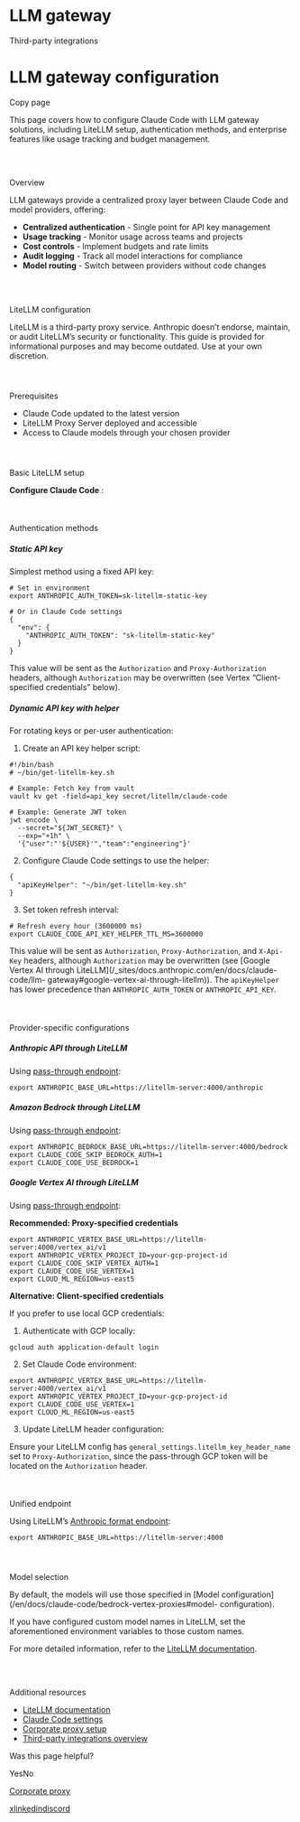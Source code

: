 # LLM gateway

Third-party integrations

# LLM gateway configuration

Copy page

This page covers how to configure Claude Code with LLM gateway solutions,
including LiteLLM setup, authentication methods, and enterprise features like
usage tracking and budget management.

##

​

Overview

LLM gateways provide a centralized proxy layer between Claude Code and model
providers, offering:

  * **Centralized authentication** \- Single point for API key management
  * **Usage tracking** \- Monitor usage across teams and projects
  * **Cost controls** \- Implement budgets and rate limits
  * **Audit logging** \- Track all model interactions for compliance
  * **Model routing** \- Switch between providers without code changes

##

​

LiteLLM configuration

LiteLLM is a third-party proxy service. Anthropic doesn’t endorse, maintain,
or audit LiteLLM’s security or functionality. This guide is provided for
informational purposes and may become outdated. Use at your own discretion.

###

​

Prerequisites

  * Claude Code updated to the latest version
  * LiteLLM Proxy Server deployed and accessible
  * Access to Claude models through your chosen provider

###

​

Basic LiteLLM setup

**Configure Claude Code** :

####

​

Authentication methods

##### Static API key

Simplest method using a fixed API key:

    
    
    # Set in environment
    export ANTHROPIC_AUTH_TOKEN=sk-litellm-static-key
    
    # Or in Claude Code settings
    {
      "env": {
        "ANTHROPIC_AUTH_TOKEN": "sk-litellm-static-key"
      }
    }
    

This value will be sent as the `Authorization` and `Proxy-Authorization`
headers, although `Authorization` may be overwritten (see Vertex “Client-
specified credentials” below).

##### Dynamic API key with helper

For rotating keys or per-user authentication:

  1. Create an API key helper script:

    
    
    #!/bin/bash
    # ~/bin/get-litellm-key.sh
    
    # Example: Fetch key from vault
    vault kv get -field=api_key secret/litellm/claude-code
    
    # Example: Generate JWT token
    jwt encode \
      --secret="${JWT_SECRET}" \
      --exp="+1h" \
      '{"user":"'${USER}'","team":"engineering"}'
    

  2. Configure Claude Code settings to use the helper:

    
    
    {
      "apiKeyHelper": "~/bin/get-litellm-key.sh"
    }
    

  3. Set token refresh interval:

    
    
    # Refresh every hour (3600000 ms)
    export CLAUDE_CODE_API_KEY_HELPER_TTL_MS=3600000
    

This value will be sent as `Authorization`, `Proxy-Authorization`, and `X-Api-
Key` headers, although `Authorization` may be overwritten (see [Google Vertex
AI through LiteLLM](/_sites/docs.anthropic.com/en/docs/claude-code/llm-
gateway#google-vertex-ai-through-litellm)). The `apiKeyHelper` has lower
precedence than `ANTHROPIC_AUTH_TOKEN` or `ANTHROPIC_API_KEY`.

####

​

Provider-specific configurations

##### Anthropic API through LiteLLM

Using [pass-through
endpoint](https://docs.litellm.ai/docs/pass_through/anthropic_completion):

    
    
    export ANTHROPIC_BASE_URL=https://litellm-server:4000/anthropic
    

##### Amazon Bedrock through LiteLLM

Using [pass-through
endpoint](https://docs.litellm.ai/docs/pass_through/bedrock):

    
    
    export ANTHROPIC_BEDROCK_BASE_URL=https://litellm-server:4000/bedrock
    export CLAUDE_CODE_SKIP_BEDROCK_AUTH=1
    export CLAUDE_CODE_USE_BEDROCK=1
    

##### Google Vertex AI through LiteLLM

Using [pass-through
endpoint](https://docs.litellm.ai/docs/pass_through/vertex_ai):

**Recommended: Proxy-specified credentials**

    
    
    export ANTHROPIC_VERTEX_BASE_URL=https://litellm-server:4000/vertex_ai/v1
    export ANTHROPIC_VERTEX_PROJECT_ID=your-gcp-project-id
    export CLAUDE_CODE_SKIP_VERTEX_AUTH=1
    export CLAUDE_CODE_USE_VERTEX=1
    export CLOUD_ML_REGION=us-east5
    

**Alternative: Client-specified credentials**

If you prefer to use local GCP credentials:

  1. Authenticate with GCP locally:

    
    
    gcloud auth application-default login
    

  2. Set Claude Code environment:

    
    
    export ANTHROPIC_VERTEX_BASE_URL=https://litellm-server:4000/vertex_ai/v1
    export ANTHROPIC_VERTEX_PROJECT_ID=your-gcp-project-id
    export CLAUDE_CODE_USE_VERTEX=1
    export CLOUD_ML_REGION=us-east5
    

  3. Update LiteLLM header configuration:

Ensure your LiteLLM config has `general_settings.litellm_key_header_name` set
to `Proxy-Authorization`, since the pass-through GCP token will be located on
the `Authorization` header.

####

​

Unified endpoint

Using LiteLLM’s [Anthropic format
endpoint](https://docs.litellm.ai/docs/anthropic_unified):

    
    
    export ANTHROPIC_BASE_URL=https://litellm-server:4000
    

###

​

Model selection

By default, the models will use those specified in [Model
configuration](/en/docs/claude-code/bedrock-vertex-proxies#model-
configuration).

If you have configured custom model names in LiteLLM, set the aforementioned
environment variables to those custom names.

For more detailed information, refer to the [LiteLLM
documentation](https://docs.litellm.ai/).

##

​

Additional resources

  * [LiteLLM documentation](https://docs.litellm.ai/)
  * [Claude Code settings](/en/docs/claude-code/settings)
  * [Corporate proxy setup](/en/docs/claude-code/corporate-proxy)
  * [Third-party integrations overview](/en/docs/claude-code/third-party-integrations)

Was this page helpful?

YesNo

[Corporate proxy](/en/docs/claude-code/corporate-proxy)

[x](https://x.com/AnthropicAI)[linkedin](https://www.linkedin.com/company/anthropicresearch)[discord](https://www.anthropic.com/discord)

